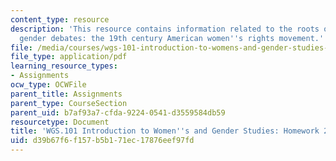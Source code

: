 ```yaml
---
content_type: resource
description: 'This resource contains information related to the roots of contemporary
  gender debates: the 19th century American women''s rights movement.'
file: /media/courses/wgs-101-introduction-to-womens-and-gender-studies-fall-2014/d39b67f6f157b5b171ec17876eef97fd_MITWGS_101F14_Hwork2.pdf
file_type: application/pdf
learning_resource_types:
- Assignments
ocw_type: OCWFile
parent_title: Assignments
parent_type: CourseSection
parent_uid: b7af93a7-cfda-9224-0541-d3559584db59
resourcetype: Document
title: 'WGS.101 Introduction to Women''s and Gender Studies: Homework 2 Declaration'
uid: d39b67f6-f157-b5b1-71ec-17876eef97fd
---
```

